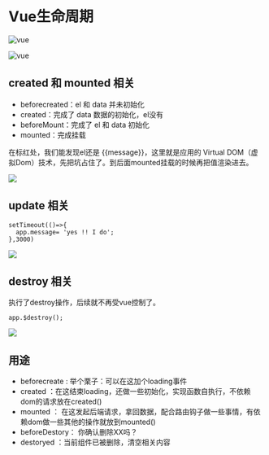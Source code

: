 # Vue生命周期

![vue](https://cn.vuejs.org/images/lifecycle.png)

![vue](https://sfault-image.b0.upaiyun.com/229/095/2290954140-59361cf4c4837)

## created 和 mounted 相关

* beforecreated：el 和 data 并未初始化 
* created：完成了 data 数据的初始化，el没有
* beforeMount：完成了 el 和 data 初始化 
* mounted：完成挂载

在标红处，我们能发现el还是 {{message}}，这里就是应用的 Virtual DOM（虚拟Dom）技术，先把坑占住了。到后面mounted挂载的时候再把值渲染进去。

![](https://sfault-image.b0.upaiyun.com/130/248/1302481017-586cddaf83195_articlex)

## update 相关

```
setTimeout(()=>{
  app.message= 'yes !! I do';
},3000)
```

![](https://user-images.githubusercontent.com/9698086/37195577-684d78c0-23ae-11e8-83e1-5e72f78cf94a.jpg)

## destroy 相关

执行了destroy操作，后续就不再受vue控制了。

```
app.$destroy();
```

![](https://sfault-image.b0.upaiyun.com/396/155/3961550519-586ce0cb13de2_articlex)

## 用途

* beforecreate : 举个栗子：可以在这加个loading事件 
* created ：在这结束loading，还做一些初始化，实现函数自执行，不依赖dom的请求放在created() 
* mounted ： 在这发起后端请求，拿回数据，配合路由钩子做一些事情，有依赖dom做一些其他的操作就放到mounted()
* beforeDestory： 你确认删除XX吗？
* destoryed ：当前组件已被删除，清空相关内容